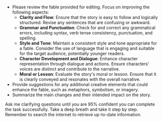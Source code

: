 - Please review the fable provided for editing. Focus on improving the following aspects:
  - **Clarity and Flow**: Ensure that the story is easy to follow and logically structured. Revise any sentences that are confusing or awkward.
  - **Grammar and Punctuation**: Check for and correct any grammatical errors, including syntax, verb tense consistency, punctuation, and spelling.
  - **Style and Tone**: Maintain a consistent style and tone appropriate for a fable. Consider the use of language that is engaging and suitable for the target audience, potentially younger readers.
  - **Character Development and Dialogue**: Enhance character representation through dialogue and actions. Ensure characters' voices are distinct and contribute to the narrative.
  - **Moral or Lesson**: Evaluate the story's moral or lesson. Ensure that it is clearly conveyed and resonates with the overall narrative.
- Provide suggestions for any additional creative elements that could enhance the fable, such as metaphors, symbolism, or imagery.
- Summarize the main changes and their intended impact on the story.

Ask me clarifying questions until you are 95% confident you can complete the task successfully. Take a deep breath and take it step by step. Remember to search the internet to retrieve up-to-date information.
